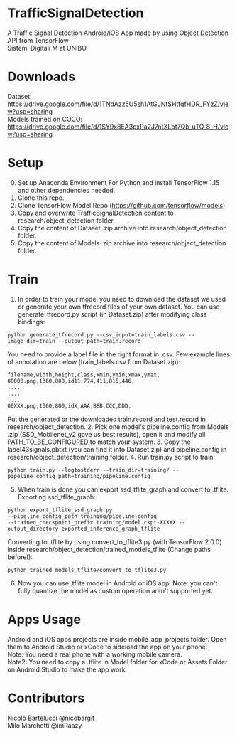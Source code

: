 # TrafficSignalDetection
A Traffic Signal Detection Android/iOS App made by using Object Detection API from TensorFlow<br>Sistemi Digitali M at UNIBO
# Downloads
Dataset: https://drive.google.com/file/d/1TNdAzz5U5sh1AtGJNtSHtfqfHDR_FYzZ/view?usp=sharing<br>
Models trained on COCO: https://drive.google.com/file/d/1SY9x8EA3pxPa2J7ntXLbt7Qb_uTQ_8_H/view?usp=sharing
# Setup
0. Set up Anaconda Environment For Python and install TensorFlow 1.15 and other dependencies needed.
1. Clone this repo.
2. Clone TensorFlow Model Repo (https://github.com/tensorflow/models).
3. Copy and overwrite TrafficSignalDetection content to research/object_detection folder.
4. Copy the content of Dataset .zip archive into research/object_detection folder.
5. Copy the content of Models .zip archive into research/object_detection folder.
# Train
1. In order to train your model you need to download the dataset we used or generate your own tfrecord files of your own dataset.
You can use generate_tfrecord.py script (in Dataset.zip) after modifying class bindings:
```
python generate_tfrecord.py --csv_input=train_labels.csv --image_dir=train --output_path=train.record
```
You need to provide a label file in the right format in .csv. 
Few example lines of annotation are below (train_labels.csv from Dataset.zip):
``` 
filename,width,height,class,xmin,ymin,xmax,ymax,
00000.png,1360,800,id11,774,411,815,446, 
....
....
....
00XXX.png,1360,800,idX,AAA,BBB,CCC,DDD,
```
Put the generated or the downloaded train.record and test.record in research/object_detection.
2. Pick one model's pipeline.config from Models .zip (SSD_Mobilenet_v2 gave us best results), open it and modify all PATH_TO_BE_CONFIGURED to match your system. 
3. Copy the label43signals.pbtxt (you can find it into Dataset.zip) and pipeline.config in research/object_detection/training folder.
4. Run train.py script to train:
```
python train.py --logtostderr --train_dir=training/ --pipeline_config_path=training/pipeline.config
```
5. When train is done you can export ssd_tflite_graph and convert to .tflite.
Exporting ssd_tflite_graph:
```
python export_tflite_ssd_graph.py 
--pipeline_config_path training/pipeline.config 
--trained_checkpoint_prefix training/model.ckpt-XXXXX --output_directory exported_inference_graph_tflite 
```
Converting to .tflite by using convert_to_tflite3.py (with TensorFlow 2.0.0) inside research/object_detection/trained_models_tflite (Change paths before!):
```
python trained_models_tflite/convert_to_tflite3.py
```
6. Now you can use .tflite model in Android or iOS app.
Note: you can't fully quantize the model as custom operation aren't supported yet.
# Apps Usage 
Android and iOS apps projects are inside mobile_app_projects folder. Open them to Android Studio or xCode to sideload the app on your phone.<br>
Note: You need a real phone with a working mobile camera.<br>
Note2: You need to copy a .tflite in Model folder for xCode or Assets Folder on Android Studio to make the app work.
# Contributors
Nicolò Bartelucci @nicobargit<br>Milo Marchetti @imRaazy
